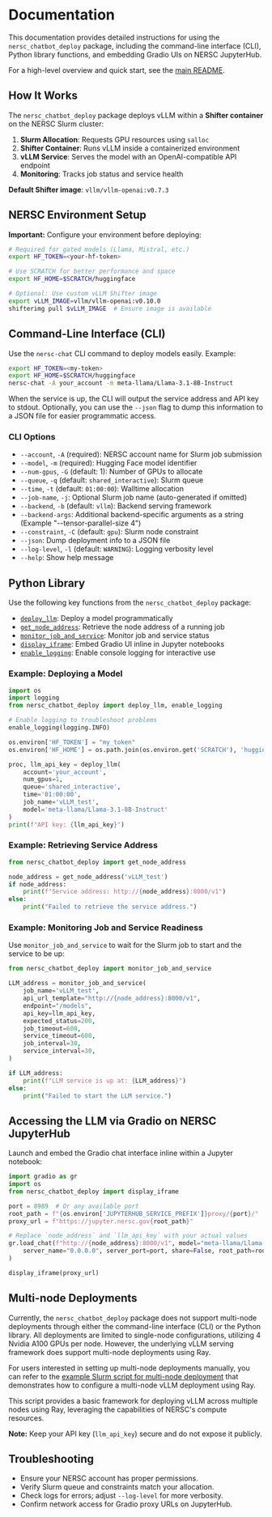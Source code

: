 # Documentation

This documentation provides detailed instructions for using the `nersc_chatbot_deploy` package, including the command-line interface (CLI), Python library functions, and embedding Gradio UIs on NERSC JupyterHub.

For a high-level overview and quick start, see the [main README](../README.md).

## How It Works

The `nersc_chatbot_deploy` package deploys vLLM within a **Shifter container** on the NERSC Slurm cluster:

1. **Slurm Allocation**: Requests GPU resources using `salloc`
2. **Shifter Container**: Runs vLLM inside a containerized environment
3. **vLLM Service**: Serves the model with an OpenAI-compatible API endpoint
4. **Monitoring**: Tracks job status and service health

**Default Shifter image**: `vllm/vllm-openai:v0.7.3`

## NERSC Environment Setup

**Important:** Configure your environment before deploying:

```bash
# Required for gated models (Llama, Mistral, etc.)
export HF_TOKEN=<your-hf-token>

# Use SCRATCH for better performance and space  
export HF_HOME=$SCRATCH/huggingface

# Optional: Use custom vLLM Shifter image
export vLLM_IMAGE=vllm/vllm-openai:v0.10.0
shifterimg pull $vLLM_IMAGE  # Ensure image is available
```

## Command-Line Interface (CLI)

Use the `nersc-chat` CLI command to deploy models easily. Example:

```bash
export HF_TOKEN=<my-token>
export HF_HOME=$SCRATCH/huggingface
nersc-chat -A your_account -m meta-llama/Llama-3.1-8B-Instruct
```

When the service is up, the CLI will output the service address and API key to stdout. Optionally, you can use the `--json` flag to dump this information to a JSON file for easier programmatic access.

### CLI Options

- `--account`, `-A` (required): NERSC account name for Slurm job submission
- `--model`, `-m` (required): Hugging Face model identifier
- `--num-gpus`, `-G` (default: 1): Number of GPUs to allocate
- `--queue`, `-q` (default: `shared_interactive`): Slurm queue
- `--time`, `-t` (default: `01:00:00`): Walltime allocation
- `--job-name`, `-j`: Optional Slurm job name (auto-generated if omitted)
- `--backend`, `-b` (default: `vllm`): Backend serving framework
- `--backend-args`: Additional backend-specific arguments as a string (Example "--tensor-parallel-size 4")
- `--constraint`, `-C` (default: `gpu`): Slurm node constraint
- `--json`: Dump deployment info to a JSON file
- `--log-level`, `-l` (default: `WARNING`): Logging verbosity level
- `--help`: Show help message

## Python Library

Use the following key functions from the `nersc_chatbot_deploy` package:

- [`deploy_llm`](../src/nersc_chatbot_deploy/deploy.py#L108): Deploy a model programmatically
- [`get_node_address`](../src/nersc_chatbot_deploy/deploy.py#L215): Retrieve the node address of a running job
- [`monitor_job_and_service`](../src/nersc_chatbot_deploy/deploy.py#L294): Monitor job and service status
- [`display_iframe`](../src/nersc_chatbot_deploy/gradio.py#L10): Embed Gradio UI inline in Jupyter notebooks
- [`enable_logging`](../src/nersc_chatbot_deploy/util.py#L113): Enable console logging for interactive use

### Example: Deploying a Model

```python
import os
import logging
from nersc_chatbot_deploy import deploy_llm, enable_logging

# Enable logging to troubleshoot problems
enable_logging(logging.INFO)

os.environ['HF_TOKEN'] = "my_token"
os.environ['HF_HOME'] = os.path.join(os.environ.get('SCRATCH'), 'huggingface')

proc, llm_api_key = deploy_llm(
    account='your_account',
    num_gpus=1,
    queue='shared_interactive',
    time='01:00:00',
    job_name='vLLM_test',
    model='meta-llama/Llama-3.1-8B-Instruct'
)
print(f"API key: {llm_api_key}")
```

### Example: Retrieving Service Address

```python
from nersc_chatbot_deploy import get_node_address

node_address = get_node_address('vLLM_test')
if node_address:
    print(f"Service address: http://{node_address}:8000/v1")
else:
    print("Failed to retrieve the service address.")
```

### Example: Monitoring Job and Service Readiness

Use `monitor_job_and_service` to wait for the Slurm job to start and the service to be up:

```python
from nersc_chatbot_deploy import monitor_job_and_service

LLM_address = monitor_job_and_service(
    job_name='vLLM_test',
    api_url_template="http://{node_address}:8000/v1",
    endpoint="/models",
    api_key=llm_api_key,
    expected_status=200,
    job_timeout=600, 
    service_timeout=600,
    job_interval=30,
    service_interval=30,
)

if LLM_address:
    print(f"LLM service is up at: {LLM_address}")
else:
    print("Failed to start the LLM service.")
```

## Accessing the LLM via Gradio on NERSC JupyterHub

Launch and embed the Gradio chat interface inline within a Jupyter notebook:

```python
import gradio as gr
import os
from nersc_chatbot_deploy import display_iframe

port = 8989  # Or any available port
root_path = f"{os.environ['JUPYTERHUB_SERVICE_PREFIX']}proxy/{port}/"
proxy_url = f"https://jupyter.nersc.gov{root_path}"

# Replace `node_address` and `llm_api_key` with your actual values
gr.load_chat(f"http://{node_address}:8000/v1", model="meta-llama/Llama-3.1-8B-Instruct", token=llm_api_key).launch(
    server_name="0.0.0.0", server_port=port, share=False, root_path=root_path, inline=False
)

display_iframe(proxy_url)
```

## Multi-node Deployments

Currently, the `nersc_chatbot_deploy` package does not support multi-node deployments through either the command-line interface (CLI) or the Python library. All deployments are limited to single-node configurations, utilizing 4 Nvidia A100 GPUs per node. However, the underlying vLLM serving framework does support multi-node deployments using Ray.

For users interested in setting up multi-node deployments manually, you can refer to the [example Slurm script for multi-node deployment](multinode_vllm.sh) that demonstrates how to configure a multi-node vLLM deployment using Ray.

This script provides a basic framework for deploying vLLM across multiple nodes using Ray, leveraging the capabilities of NERSC's compute resources.

**Note:** Keep your API key (`llm_api_key`) secure and do not expose it publicly.

## Troubleshooting

- Ensure your NERSC account has proper permissions.
- Verify Slurm queue and constraints match your allocation.
- Check logs for errors; adjust `--log-level` for more verbosity.
- Confirm network access for Gradio proxy URLs on JupyterHub.
